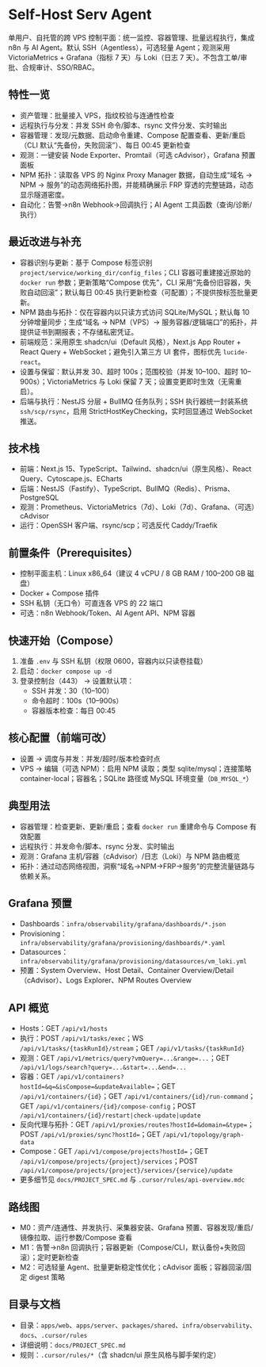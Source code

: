 # Self-Host Serv Agent

单用户、自托管的跨 VPS 控制平面：统一监控、容器管理、批量远程执行，集成 n8n 与 AI Agent。默认 SSH（Agentless），可选轻量 Agent；观测采用 VictoriaMetrics + Grafana（指标 7 天）与 Loki（日志 7 天）。不包含工单/审批、合规审计、SSO/RBAC。

## 特性一览
- 资产管理：批量接入 VPS，指纹校验与连通性检查
- 远程执行与分发：并发 SSH 命令/脚本、rsync 文件分发、实时输出
- 容器管理：发现/元数据、启动命令重建、Compose 配置查看、更新/重启（CLI 默认“先备份，失败回滚”）、每日 00:45 更新检查
- 观测：一键安装 Node Exporter、Promtail（可选 cAdvisor），Grafana 预置面板
- NPM 拓扑：读取各 VPS 的 Nginx Proxy Manager 数据，自动生成“域名 → NPM → 服务”的动态网络拓扑图，并能精确展示 FRP 穿透的完整链路，动态显示隧道密度。
- 自动化：告警→n8n Webhook→回调执行；AI Agent 工具函数（查询/诊断/执行）

## 最近改进与补充
- 容器识别与更新：基于 Compose 标签识别 `project/service/working_dir/config_files`；CLI 容器可重建接近原始的 `docker run` 参数；更新策略“Compose 优先”，CLI 采用“先备份旧容器，失败自动回滚”；默认每日 00:45 执行更新检查（可配置）；不提供按标签批量更新。
- NPM 路由与拓扑：仅在容器内以只读方式访问 SQLite/MySQL；默认每 10 分钟增量同步；生成“域名 → NPM（VPS）→ 服务容器/逻辑端口”的拓扑，并提供证书到期报表；不存储私密凭证。
- 前端规范：采用原生 shadcn/ui（Default 风格），Next.js App Router + React Query + WebSocket；避免引入第三方 UI 套件，图标优先 `lucide-react`。
- 设置与保留：默认并发 30、超时 100s；范围校验（并发 10–100、超时 10–900s）；VictoriaMetrics 与 Loki 保留 7 天；设置变更即时生效（无需重启）。
- 后端与执行：NestJS 分层 + BullMQ 任务队列；SSH 执行器统一封装系统 `ssh/scp/rsync`，启用 StrictHostKeyChecking，实时回显通过 WebSocket 推送。

## 技术栈
- 前端：Next.js 15、TypeScript、Tailwind、shadcn/ui（原生风格）、React Query、Cytoscape.js、ECharts
- 后端：NestJS（Fastify）、TypeScript、BullMQ（Redis）、Prisma、PostgreSQL
- 观测：Prometheus、VictoriaMetrics（7d）、Loki（7d）、Grafana、（可选）cAdvisor
- 运行：OpenSSH 客户端、rsync/scp；可选反代 Caddy/Traefik

## 前置条件（Prerequisites）
- 控制平面主机：Linux x86_64（建议 4 vCPU / 8 GB RAM / 100–200 GB 磁盘）
- Docker + Compose 插件
- SSH 私钥（无口令）可直连各 VPS 的 22 端口
- 可选：n8n Webhook/Token、AI Agent API、NPM 容器

## 快速开始（Compose）
1) 准备 `.env` 与 SSH 私钥（权限 0600，容器内以只读卷挂载）
2) 启动：`docker compose up -d`
3) 登录控制台（443） → 设置默认项：
   - SSH 并发：30（10–100）
   - 命令超时：100s（10–900s）
   - 容器版本检查：每日 00:45

## 核心配置（前端可改）
- 设置 → 调度与并发：并发/超时/版本检查时点
- VPS → 编辑（可选 NPM）：启用 NPM 读取；类型 sqlite/mysql；连接策略 container-local；容器名；SQLite 路径或 MySQL 环境变量（`DB_MYSQL_*`）

## 典型用法
- 容器管理：检查更新、更新/重启；查看 `docker run` 重建命令与 Compose 有效配置
- 远程执行：并发命令/脚本、rsync 分发、实时输出
- 观测：Grafana 主机/容器（cAdvisor）/日志（Loki）与 NPM 路由概览
- 拓扑：通过动态网络视图，洞察“域名→NPM→FRP→服务”的完整流量链路与依赖关系。

## Grafana 预置
- Dashboards：`infra/observability/grafana/dashboards/*.json`
- Provisioning：`infra/observability/grafana/provisioning/dashboards/*.yaml`
- Datasources：`infra/observability/grafana/provisioning/datasources/vm_loki.yml`
- 预置：System Overview、Host Detail、Container Overview/Detail（cAdvisor）、Logs Explorer、NPM Routes Overview

## API 概览
- Hosts：GET `/api/v1/hosts`
- 执行：POST `/api/v1/tasks/exec`；WS `/api/v1/tasks/{taskRunId}/stream`；GET `/api/v1/tasks/{taskRunId}`
- 观测：GET `/api/v1/metrics/query?vmQuery=...&range=...`；GET `/api/v1/logs/search?query=...&start=...&end=...`
- 容器：GET `/api/v1/containers?hostId=&q=&isCompose=&updateAvailable=`；GET `/api/v1/containers/{id}`；GET `/api/v1/containers/{id}/run-command`；GET `/api/v1/containers/{id}/compose-config`；POST `/api/v1/containers/{id}/restart|check-update|update`
- 反向代理与拓扑：GET `/api/v1/proxies/routes?hostId=&domain=&type=`；POST `/api/v1/proxies/sync?hostId=`；GET `/api/v1/topology/graph-data`
- Compose：GET `/api/v1/compose/projects?hostId=`；GET `/api/v1/compose/projects/{project}/services`；POST `/api/v1/compose/projects/{project}/services/{service}/update`
- 更多细节见 `docs/PROJECT_SPEC.md` 与 `.cursor/rules/api-overview.mdc`

## 路线图
- M0：资产/连通性、并发执行、采集器安装、Grafana 预置、容器发现/重启/镜像拉取、运行参数/Compose 查看
- M1：告警→n8n 回调执行；容器更新（Compose/CLI，默认备份+失败回滚）；定时更新检查
- M2：可选轻量 Agent、批量更新稳定性优化；cAdvisor 面板；容器回滚/固定 digest 策略

## 目录与文档
- 目录：`apps/web`、`apps/server`、`packages/shared`、`infra/observability`、`docs`、`.cursor/rules`
- 详细说明：`docs/PROJECT_SPEC.md`
- 规则：`.cursor/rules/*`（含 shadcn/ui 原生风格与脚手架约定）
